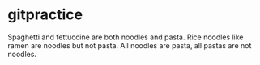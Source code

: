 # gitpractice

Spaghetti and fettuccine are both noodles and pasta. Rice noodles like ramen are noodles but not pasta. All noodles are pasta, all pastas are not noodles.